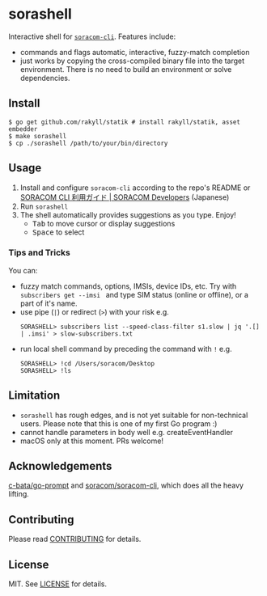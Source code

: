 # sorashell

Interactive shell for [`soracom-cli`](https://github.com/soracom/soracom-cli/). Features include:

- commands and flags automatic, interactive, fuzzy-match completion
- just works by copying the cross-compiled binary file into the target environment. There is no need to build an environment or solve dependencies.

## Install

```console
$ go get github.com/rakyll/statik # install rakyll/statik, asset embedder
$ make sorashell
$ cp ./sorashell /path/to/your/bin/directory
```

## Usage

1. Install and configure `soracom-cli` according to the repo's README or [SORACOM CLI 利用ガイド | SORACOM Developers](https://dev.soracom.io/jp/docs/cli_guide/) (Japanese)
2. Run `sorashell`
3. The shell automatically provides suggestions as you type. Enjoy!
    - <kbd>Tab</kbd> to move cursor or display suggestions
    - <kbd>Space</kbd> to select

### Tips and Tricks

You can:

- fuzzy match commands, options, IMSIs, device IDs, etc. Try with `subscribers get --imsi
` and type SIM status (online or offline), or a part of it's name. 
- use pipe (`|`) or redirect (`>`) with your risk e.g.
    ```console
    SORASHELL> subscribers list --speed-class-filter s1.slow | jq '.[] | .imsi' > slow-subscribers.txt 
    ```
- run local shell command by preceding the command with `!` e.g.
    ```console
    SORASHELL> !cd /Users/soracom/Desktop
    SORASHELL> !ls
    ```

## Limitation

- `sorashell` has rough edges, and is not yet suitable for non-technical users. Please note that this is one of my first Go program :)
- cannot handle parameters in body well e.g. createEventHandler
- macOS only at this moment. PRs welcome!

## Acknowledgements

[c-bata/go-prompt](https://github.com/c-bata/go-prompt/) and [soracom/soracom-cli](https://github.com/soracom/soracom-cli/), which does all the heavy lifting.

## Contributing

Please read [CONTRIBUTING](CONTRIBUTING.md) for details.

## License

MIT. See [LICENSE](LICENSE) for details.
